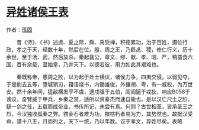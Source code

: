 # [异姓诸侯王表](http://so.gushiwen.org/guwen/bookv_3753.aspx)

作者：[班固](http://so.gushiwen.org/author_398.aspx)

　　昔《诗》、《书》述虞、夏之际，舜、禹受禅，积德累功，治于百姓，摄位行政，孝之于天，经数十年，然后在位。殷、周之王，乃繇卨、稷，修仁行义，历十余世，至于汤、武，然后放杀。秦起襄公，章文、缪、献、孝、昭、严，稍蚕食六国，百有余载，至始皇，乃并天下。以德若彼，用力如此其艰难也。

　　秦既称帝，患周之败，以为起于处士横议，诸侯力争，四夷交侵，以弱见夺。于是削去五等，堕城销刃，箝语烧书，内锄雄俊，外攘胡、粤，有一威权，为万世安。然十余年间，猛敌横发乎不虞，適戍强于五伯，闾阎逼于戎狄，响应B058于谤议，奋臂威于甲兵，乡秦之禁，适所以资豪杰而速自毙也。是以汉亡尺土之阶，繇一剑之任，五载而成帝业。书传所记，未尝有焉。何则？古世相革，皆承圣王之烈，今汉独收孤秦之弊。镌金石者难为功，摧枯朽者易为力，其势然也。故据汉受命，谱十八王，月而列之，天下一统，乃以年数。讫于孝文，异姓尽矣。表略

